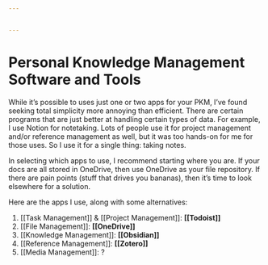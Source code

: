 ```yaml
---


---
```


# Personal Knowledge Management Software and Tools

While it’s possible to uses just one or two apps for your PKM, I’ve found seeking total simplicity more annoying than efficient. There are certain programs that are just better at handling certain types of data. For example, I use Notion for notetaking. Lots of people use it for project management and/or reference management as well, but it was too hands-on for me for those uses. So I use it for a single thing: taking notes.

In selecting which apps to use, I recommend starting where you are. If your docs are all stored in OneDrive, then use OneDrive as your file repository. If there are pain points (stuff that drives you bananas), then it’s time to look elsewhere for a solution.

Here are the apps I use, along with some alternatives:

1. [[Task Management]] &  [[Project Management]]: **[[Todoist]]**
2. [[File Management]]: **[[OneDrive]]**
3. [[Knowledge Management]]: **[[Obsidian]]**
4. [[Reference Management]]: **[[Zotero]]**
5. [[Media Management]]: ?

